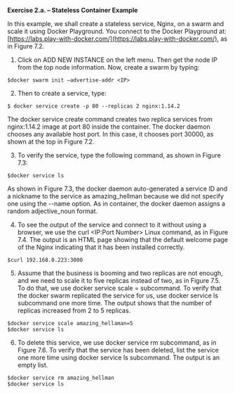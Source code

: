 **Exercise 2.a. – Stateless Container Example**

In this example, we shall create a stateless service, Nginx, on a swarm and scale it using Docker Playground. 
You connect to the Docker Playground at: [https://labs.play-with-docker.com/](https://labs.play-with-docker.com/), as in Figure 7.2.
 
1. Click on ADD NEW INSTANCE on the left menu. Then get the node IP from the top node information. Now, create a swarm by typing: 
```
$docker swarm init –advertise-addr <IP>
```
2. Then to create a service, type:
```
$ docker service create -p 80 --replicas 2 nginx:1.14.2
```
The docker service create command creates two replica services from nginx:1.14.2 image at port 80 inside the container. 
The docker daemon chooses any available host port. In this case, it chooses port 30000, as shown at the top in Figure 7.2. 

3. To verify the service, type the following command, as shown in Figure 7.3:
```
$docker service ls
``` 

As shown in Figure 7.3, the docker daemon auto-generated a service ID and a nickname to the service as amazing_hellman 
because we did not specify one using the --name option. As in container, the docker daemon assigns a random adjective_noun format. 

4. To see the output of the service and connect to it without using a browser, 
we use the curl <IP:Port Number> Linux command, as in Figure 7.4. 
The output is an HTML page showing that the default welcome page of the Nginx indicating that it has been installed correctly.
```
$curl 192.168.0.223:3000
``` 

5. Assume that the business is booming and two replicas are not enough, 
and we need to scale it to five replicas instead of two, as in Figure 7.5. To do that, 
we use docker service scale <service name>=<number of replicas> subcommand. 
To verify that the docker swarm replicated the service for us, use docker service ls subcommand one more time. 
The output shows that the number of replicas increased from 2 to 5 replicas.
```
$docker service scale amazing_hellaman=5
$docker service ls
``` 

6. To delete this service, we use docker service rm <service nickname> subcommand, as in Figure 7.6. 
To verify that the service has been deleted, list the service one more time using docker service ls subcommand. 
The output is an empty list.
```
$docker service rm amazing_hellman
$docker service ls
``` 


